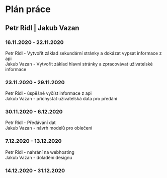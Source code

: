 # Plán práce

## Petr Rídl | Jakub Vazan

### 16.11.2020 - 22.11.2020

Petr Rídl - Vytvořit základ sekundární stránky a dokázat vypsat informace z api  
Jakub Vazan - Vytvořit základ hlavní stránky a zpracovávat uživatelské informace

### 23.11.2020 - 29.11.2020
Petr Rídl - úspěšně vyčíst informace z api  
Jakub Vazan - přichystat uživatelská data pro předání

### 30.11.2020 - 6.12.2020
Petr Rídl - Předávání dat  
Jakub Vazan - návrh modelů pro oblečení

### 7.12.2020 - 13.12.2020
Petr Rídl - nahrání na webhosting  
Jakub Vazan - doladění designu

### 14.12.2020 - 31.12.2020
